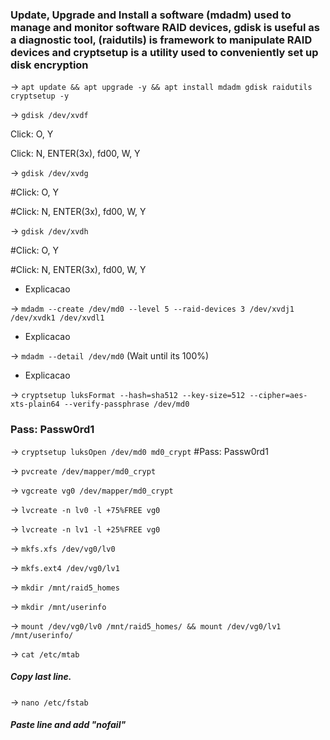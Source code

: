 ### Update, Upgrade and Install a software (mdadm) used to manage and monitor software RAID devices, gdisk is useful as a diagnostic tool, (raidutils) is framework to manipulate RAID devices and cryptsetup is a utility used to conveniently set up disk encryption
 
-> `apt update && apt upgrade -y && apt install mdadm gdisk raidutils cryptsetup -y`


->  `gdisk /dev/xvdf`

Click: O, Y

Click: N, ENTER(3x), fd00, W, Y


-> `gdisk /dev/xvdg`

#Click: O, Y

#Click: N, ENTER(3x), fd00, W, Y


-> `gdisk /dev/xvdh`

#Click: O, Y

#Click: N, ENTER(3x), fd00, W, Y



* Explicacao

-> `mdadm --create /dev/md0 --level 5 --raid-devices 3 /dev/xvdj1 /dev/xvdk1 /dev/xvdl1`

* Explicacao

-> `mdadm --detail /dev/md0` (Wait until its 100%)


* Explicacao

-> `cryptsetup luksFormat --hash=sha512 --key-size=512 --cipher=aes-xts-plain64 --verify-passphrase /dev/md0`

### Pass: Passw0rd1


-> `cryptsetup luksOpen /dev/md0 md0_crypt`
#Pass: Passw0rd1


-> `pvcreate /dev/mapper/md0_crypt`


-> `vgcreate vg0 /dev/mapper/md0_crypt`


-> `lvcreate -n lv0 -l +75%FREE vg0`

-> `lvcreate -n lv1 -l +25%FREE vg0`


-> `mkfs.xfs /dev/vg0/lv0`

-> `mkfs.ext4 /dev/vg0/lv1`


-> `mkdir /mnt/raid5_homes`

-> `mkdir /mnt/userinfo`


-> `mount /dev/vg0/lv0 /mnt/raid5_homes/ && mount /dev/vg0/lv1 /mnt/userinfo/`


-> `cat /etc/mtab `
##### Copy last line.

-> `nano /etc/fstab`
##### Paste line and add "nofail"
